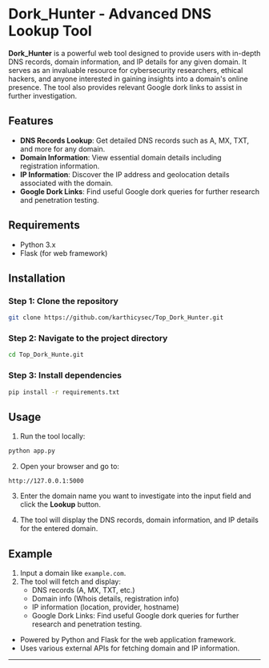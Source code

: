 # Dork_Hunter - Advanced DNS Lookup Tool

**Dork_Hunter** is a powerful web tool designed to provide users with in-depth DNS records, domain information, and IP details for any given domain. It serves as an invaluable resource for cybersecurity researchers, ethical hackers, and anyone interested in gaining insights into a domain's online presence. The tool also provides relevant Google dork links to assist in further investigation.

## Features
- **DNS Records Lookup**: Get detailed DNS records such as A, MX, TXT, and more for any domain.
- **Domain Information**: View essential domain details including registration information.
- **IP Information**: Discover the IP address and geolocation details associated with the domain.
- **Google Dork Links**: Find useful Google dork queries for further research and penetration testing.

## Requirements
- Python 3.x
- Flask (for web framework)


## Installation

### Step 1: Clone the repository

```bash
git clone https://github.com/karthicysec/Top_Dork_Hunter.git
```

### Step 2: Navigate to the project directory

```bash
cd Top_Dork_Hunte.git
```

### Step 3: Install dependencies

```bash
pip install -r requirements.txt
```

## Usage

1. Run the tool locally:

```bash
python app.py
```

2. Open your browser and go to:

```
http://127.0.0.1:5000
```

3. Enter the domain name you want to investigate into the input field and click the **Lookup** button.

4. The tool will display the DNS records, domain information, and IP details for the entered domain.

## Example

1. Input a domain like `example.com`.
2. The tool will fetch and display:
    - DNS records (A, MX, TXT, etc.)
    - Domain info (Whois details, registration info)
    - IP information (location, provider, hostname)
    - Google Dork Links: Find useful Google dork queries for further research and penetration testing.


- Powered by Python and Flask for the web application framework.
- Uses various external APIs for fetching domain and IP information.

---

